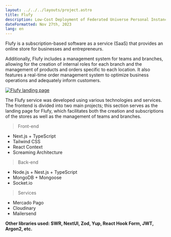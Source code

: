 ```yaml
---
layout: ../../../layouts/project.astro
title: Flufy
description: Low-Cost Deployment of Federated Universe Personal Instances
dateFormatted: Nov 27th, 2023
lang: en
---
```


Flufy is a subscription-based software as a service (SaaS) that provides an online store for businesses and entrepreneurs.

Additionally, Flufy includes a management system for teams and branches, allowing for the creation of internal roles for each branch and the management of products and orders specific to each location. It also features a real-time order management system to optimize business operations and adequately inform customers.

<a href="https://flufy.com.ar/" target="_blank" rel="noopener noreferrer">
  <img src="/assets/images/projects/flufy.png" alt="Flufy landing page" class="rounded-lg" />
</a>

The Flufy service was developed using various technologies and services. The frontend is divided into two main projects; this section serves as the landing page for Flufy, which facilitates both the creation and subscriptions of the stores as well as the management of teams and branches.

> Front-end

- Next.js + TypeScript
- Tailwind CSS
- React Context
- Screaming Architecture

> Back-end

- Node.js + Nest.js + TypeScript
- MongoDB + Mongoose
- Socket.io

> Services

- Mercado Pago
- Cloudinary
- Mailersend

**Other libraries used: SWR, NextUI, Zod, Yup, React Hook Form, JWT, Argon2, etc.**
